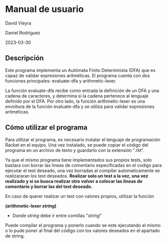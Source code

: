 # Manual de usuario

David Vieyra

Daniel Rodriguez

2023-03-30

## Descripción
Este programa implementa un Autómata Finito Determinista (DFA) que es capaz de validar expresiones aritméticas. El programa cuenta con dos funciones principales: evaluate-dfa y arithmetic-lexer.

La función evaluate-dfa recibe como entrada la definición de un DFA y una cadena de caracteres, y determina si la cadena pertenece al lenguaje definido por el DFA. Por otro lado, la función arithmetic-lexer es una envoltura de la función evaluate-dfa y se utiliza para validar expresiones aritméticas.

## Cómo utilizar el programa
Para utilizar el programa, es necesario instalar el lenguaje de programación Racket en el equipo. Una vez instalado, se puede copiar el código del programa en un archivo de texto y guardarlo con la extensión ".rkt".

Ya que el mismo programa tiene implementados sus propios tests, solo bastara con borrar las lineas de comentario especificadas en el codigo para ejecutar el test deseado, una vez borradas al compilar automaticamente se realizararan los test deseados. **Realizar solo un test a la vez, una vez realizado y si se busca realizar otro volver a colocar las lineas de comentario y borrar las del test deseado.**

En caso de querer realizar un test con valores propios, utilizar la función 

**(arithmetic-lexer *string*)**

- Donde *string* debe ir entre comillas "*string*"

Puede compilar el programa y ponerlo cuando se este ejecutando el mismo o lo pude poner al final del código con los valores deseados en el apartado de string.
